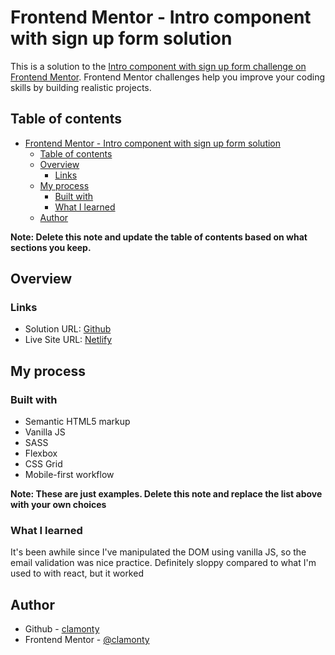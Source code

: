 # Frontend Mentor - Intro component with sign up form solution

This is a solution to the [Intro component with sign up form challenge on Frontend Mentor](https://www.frontendmentor.io/challenges/intro-component-with-signup-form-5cf91bd49edda32581d28fd1). Frontend Mentor challenges help you improve your coding skills by building realistic projects. 

## Table of contents

- [Frontend Mentor - Intro component with sign up form solution](#frontend-mentor---intro-component-with-sign-up-form-solution)
  - [Table of contents](#table-of-contents)
  - [Overview](#overview)
    - [Links](#links)
  - [My process](#my-process)
    - [Built with](#built-with)
    - [What I learned](#what-i-learned)
  - [Author](#author)

**Note: Delete this note and update the table of contents based on what sections you keep.**

## Overview


### Links

- Solution URL: [Github](https://your-solution-url.com)
- Live Site URL: [Netlify](https://clamonty-intro-with-signup.netlify.app/)

## My process

### Built with

- Semantic HTML5 markup
- Vanilla JS
- SASS
- Flexbox
- CSS Grid
- Mobile-first workflow

**Note: These are just examples. Delete this note and replace the list above with your own choices**

### What I learned

It's been awhile since I've manipulated the DOM using vanilla JS, so the email validation was nice practice. Definitely sloppy compared to what I'm used to with react, but it worked

## Author

- Github - [clamonty](https://github.com/clamonty)
- Frontend Mentor - [@clamonty](https://www.frontendmentor.io/profile/clamonty)
